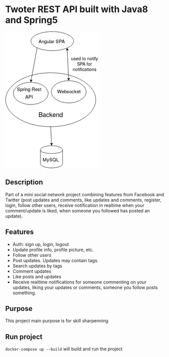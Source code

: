 # Twoter REST API built with Java8 and Spring5

![Screenshot](images/diagram1.png)

## Description

Part of a mini social network project combining features from Facebook and Twitter (post updates and comments, like updates and comments, register, login, follow other users, receive notification in realtime when your comment/update is liked, when someone you followed has posted an update).

## Features

- Auth: sign up, login, logout
- Update profile info, profile picture, etc.
- Follow other users
- Post updates. Updates may contain tags.
- Search updates by tags
- Comment updates
- Like posts and updates
- Receive realtime notifications for someone commenting on your updates, liking your updates or comments, someone you follow posts something.

## Purpose

This project main purpose is for skill sharpenning

## Run project

`docker-compose up --build` will build and run the project
